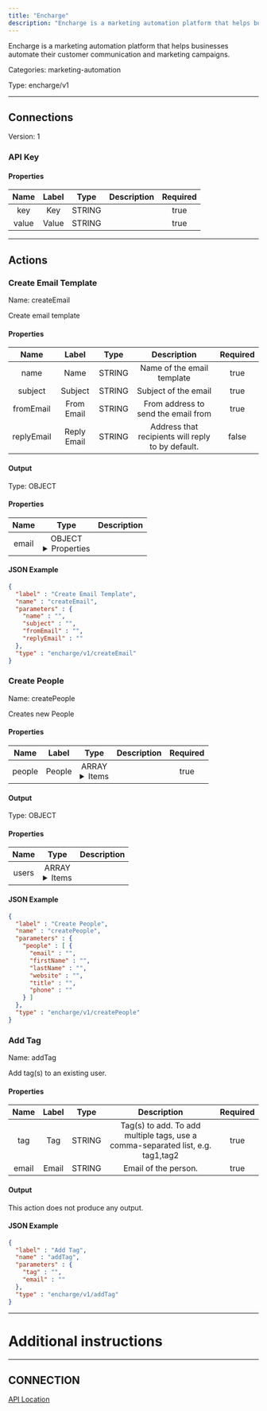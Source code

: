 ```yaml
---
title: "Encharge"
description: "Encharge is a marketing automation platform that helps businesses automate their customer communication and marketing campaigns."
---
```


Encharge is a marketing automation platform that helps businesses automate their customer communication and marketing campaigns.


Categories: marketing-automation


Type: encharge/v1

<hr />



## Connections

Version: 1


### API Key

#### Properties

|      Name       |      Label     |     Type     |     Description     | Required |
|:---------------:|:--------------:|:------------:|:-------------------:|:--------:|
| key | Key | STRING |  | true |
| value | Value | STRING |  | true |





<hr />



## Actions


### Create Email Template
Name: createEmail

Create email template

#### Properties

|      Name       |      Label     |     Type     |     Description     | Required |
|:---------------:|:--------------:|:------------:|:-------------------:|:--------:|
| name | Name | STRING | Name of the email template | true |
| subject | Subject | STRING | Subject of the email | true |
| fromEmail | From Email | STRING | From address to send the email from | true |
| replyEmail | Reply Email | STRING | Address that recipients will reply to by default. | false |


#### Output



Type: OBJECT


#### Properties

|     Name     |     Type     |     Description     |
|:------------:|:------------:|:-------------------:|
| email | OBJECT <details> <summary> Properties </summary> {INTEGER\(id), STRING\(name), STRING\(subject), STRING\(fromEmail), STRING\(replyEmail)} </details> |  |




#### JSON Example
```json
{
  "label" : "Create Email Template",
  "name" : "createEmail",
  "parameters" : {
    "name" : "",
    "subject" : "",
    "fromEmail" : "",
    "replyEmail" : ""
  },
  "type" : "encharge/v1/createEmail"
}
```


### Create People
Name: createPeople

Creates new People

#### Properties

|      Name       |      Label     |     Type     |     Description     | Required |
|:---------------:|:--------------:|:------------:|:-------------------:|:--------:|
| people | People | ARRAY <details> <summary> Items </summary> [{STRING\(email), STRING\(firstName), STRING\(lastName), STRING\(website), STRING\(title), STRING\(phone)}] </details> |  | true |


#### Output



Type: OBJECT


#### Properties

|     Name     |     Type     |     Description     |
|:------------:|:------------:|:-------------------:|
| users | ARRAY <details> <summary> Items </summary> [{STRING\(email), STRING\(firstName), STRING\(lastName), STRING\(website), STRING\(title), STRING\(id), STRING\(phone)}] </details> |  |




#### JSON Example
```json
{
  "label" : "Create People",
  "name" : "createPeople",
  "parameters" : {
    "people" : [ {
      "email" : "",
      "firstName" : "",
      "lastName" : "",
      "website" : "",
      "title" : "",
      "phone" : ""
    } ]
  },
  "type" : "encharge/v1/createPeople"
}
```


### Add Tag
Name: addTag

Add tag(s) to an existing user.

#### Properties

|      Name       |      Label     |     Type     |     Description     | Required |
|:---------------:|:--------------:|:------------:|:-------------------:|:--------:|
| tag | Tag | STRING | Tag(s) to add. To add multiple tags, use a comma-separated list, e.g. tag1,tag2 | true |
| email | Email | STRING | Email of the person. | true |


#### Output

This action does not produce any output.

#### JSON Example
```json
{
  "label" : "Add Tag",
  "name" : "addTag",
  "parameters" : {
    "tag" : "",
    "email" : ""
  },
  "type" : "encharge/v1/addTag"
}
```




<hr />

# Additional instructions
<hr />

## CONNECTION

[API Location](https://app.encharge.io/settings/account)
